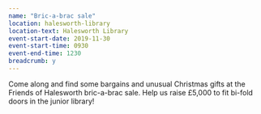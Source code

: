 ```yaml
---
name: "Bric-a-brac sale"
location: halesworth-library
location-text: Halesworth Library
event-start-date: 2019-11-30
event-start-time: 0930
event-end-time: 1230
breadcrumb: y
---
```


Come along and find some bargains and unusual Christmas gifts at the Friends of Halesworth bric-a-brac sale. Help us raise £5,000 to fit bi-fold doors in the junior library!
